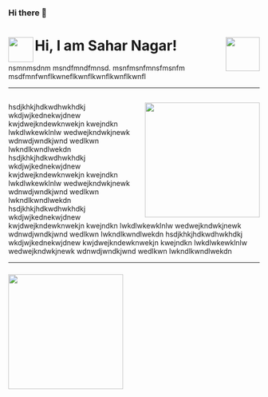 ### Hi there 👋 

<!--
-**saharn1/saharn1** is a ✨ _special_ ✨ repository because its `README.md` (this file) appears on your GitHub profile.

-Here are some ideas to get you started:


- 🔭 I’m currently working on ...
- 🌱 I’m currently learning ...
- 👯 I’m looking to collaborate on ...
- 🤔 I’m looking for help with ...
- 💬 Ask me about ...
- 📫 How to reach me: ...
- 😄 Pronouns: ...
- ⚡ Fun fact: ...
-->
 
<h1>Hi, I am Sahar Nagar! <img align='right' src= "https://media.giphy.com/media/WwMHQqMG0yirepFPP8/giphy.gif" width="68"> 
<img align='left' src= "https://media.giphy.com/media/hS3ZfLtJXqjfaYbGve/giphy.gif" width="50"></h1>
nsmnmsdnm msndfmndfmnsd. msnfmsnfmnsfmsnfm msdfmnfwnflkwneflkwnflkwnflkwnflkwnfl


 ---

<h2> <img align=right src= "https://media.giphy.com/media/AOSwwqVjNZlDO/giphy.gif" width="230"> </h2>
hsdjkhkjhdkwdhwkhdkj wkdjwjkednekwjdnew kwjdwejkndewknwekjn kwejndkn
lwkdlwkewklnlw wedwejkndwkjnewk 
wdnwdjwndkjwnd wedlkwn
lwkndlkwndlwekdn hsdjkhkjhdkwdhwkhdkj wkdjwjkednekwjdnew kwjdwejkndewknwekjn kwejndkn
lwkdlwkewklnlw wedwejkndwkjnewk 
wdnwdjwndkjwnd wedlkwn
lwkndlkwndlwekdn hsdjkhkjhdkwdhwkhdkj wkdjwjkednekwjdnew kwjdwejkndewknwekjn kwejndkn
lwkdlwkewklnlw wedwejkndwkjnewk 
wdnwdjwndkjwnd wedlkwn
lwkndlkwndlwekdn hsdjkhkjhdkwdhwkhdkj wkdjwjkednekwjdnew kwjdwejkndewknwekjn kwejndkn
lwkdlwkewklnlw wedwejkndwkjnewk 
wdnwdjwndkjwnd wedlkwn
lwkndlkwndlwekdn

 ---
<h3> <img align='down' src= "https://media.giphy.com/media/3oeSAOPx2gD1PkEE48/giphy.gif" width="230"> </h3>

